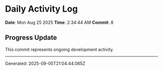 # Daily Activity Log

**Date**: Mon Aug 25 2025
**Time**: 2:34:44 AM
**Commit**: 8

## Progress Update

This commit represents ongoing development activity.

---
Generated: 2025-09-05T21:04:44.065Z
